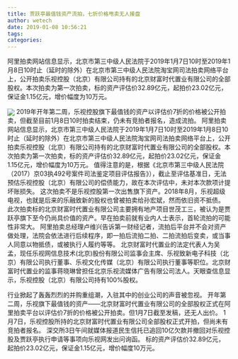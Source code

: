 ```yaml
---
title: 贾跃亭最值钱资产流拍，七折价格甩卖无人接盘
author: wetech
date: 2019-01-08 10:56:21
tags: 
categories: 
---
```

阿里拍卖网站信息显示，北京市第三中级人民法院于2019年1月7日10时至2019年1月8日10时止（延时的除外）在北京市第三中级人民法院淘宝网司法拍卖网络平台上，公开拍卖乐视控股（北京）有限公司持有的北京财富时代置业有限公司的全部股权。本次拍卖为第一次拍卖，标的资产评估价32.89亿元，起拍价23.02亿元，保证金1.15亿元，增价幅度为10万元。
<!-- more -->
<img align="center" border="0" src="https://imgcdn.yicai.com/uppics/images/2019/01/a187af252dd49fc61871055970de7a7a.jpg" />
2019年开年第二周，乐视控股旗下最值钱的资产以评估价7折的价格被公开拍卖，但截至目前1月8日10时拍卖结束，仍未有竞拍者报名，造成流拍。
阿里拍卖网站信息显示，北京市第三中级人民法院于2019年1月7日10时至2019年1月8日10时止（延时的除外）在北京市第三中级人民法院淘宝网司法拍卖网络平台上，公开拍卖乐视控股（北京）有限公司持有的北京财富时代置业有限公司的全部股权。本次拍卖为第一次拍卖，标的资产评估价32.89亿元，起拍价23.02亿元，保证金1.15亿元，增价幅度为10万元。
值得注意的是，根据《北京市第三中级人民法院（2017）京03执492号案件司法鉴定项目评估报告》），截止至评估基准日，无法预估乐视控股（北京）有限公司的偿债能力，故在本次评估中，未对本次款项计提坏账损失。
这次拍卖不是乐视控股第一次出售旗下资产。2018年8月，乐视超级电视，也就是后来的乐融致新的股权也曾被拍卖给孙宏斌，然而依旧资不抵债。
此次拍卖标的北京财富时代置业有限公司主要拥有地产项目世茂工三，被认为是贾跃亭旗下至今仍尚具价值的资产。早在拍卖前就有业内人士表示，首轮流拍的可能性非常大。
阿里拍卖总经理卢维兴告诉第一财经记者，流拍后平台并不会对资产做处理，法院会依法进行后续程序，即一拍后流拍二拍、二拍流拍后变卖，或当事人同意以物抵债，或被执行人履约等等。
北京财富时代置业的法定代表人为吴孟，现任乐视网信息技术(北京)股份有限公司监事会主席、乐视致新电子科技（北京）有限公司执行董事、乐视文化传媒（北京）有限公司执行董事等职位。北京财富时代置业的监事蒋晓琳曾担任北京乐视流媒体广告有限公司法人。天眼查信息显示，乐视控股（北京）有限公司持有100%股权。
 
 
行业掀起了轰轰烈烈的并购重组潮，入驻其中的创业公司的声音被忽视。
开年第二周，乐视旗下最值钱的资产——北京财富时代置业有限公司的全部股权正式在阿里拍卖平台以评估价7折的价格被公开拍卖。但1月7日截至发稿，还无人出价。
1月7日，乐视控股所持的北京财富时代置业有限公司全部股权正式开拍，但尚未有竞拍者报名。
深交所3日午间就媒体报道民生信托已追回10亿欠款并撤回对乐视控股及贾跃亭执行申请等事项向乐视网发出问询函。
标的资产评估价32.89亿元，起拍价23.02亿元，保证金1.15亿元，增价幅度10万元。
